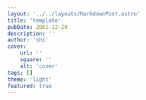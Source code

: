 ```yaml
---
layout: '../../layouts/MarkdownPost.astro'
title: 'template'
pubDate: 2001-12-29
description: ''
author: 'shi'
cover:
    url: ''
    square: ''
    alt: 'cover'
tags: [] 
theme: 'light'
featured: true
---
```

